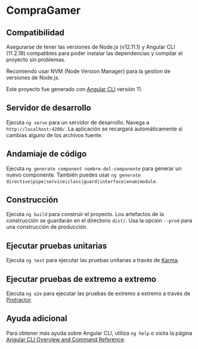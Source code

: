# CompraGamer

## Compatibilidad
Asegurarse de tener las versiones de Node.js (v12.11.1) y Angular CLI (11.2.19) compatibles para poder instalar las dependencias y compilar el proyecto sin problemas.

Recomiendo usar NVM (Node Version Manager) para la gestion de versiones de Node.js.

Este proyecto fue generado con [Angular CLI](https://github.com/angular/angular-cli) versión 11.

## Servidor de desarrollo

Ejecuta `ng serve` para un servidor de desarrollo. Navega a `http://localhost:4200/`. La aplicación se recargará automáticamente si cambias alguno de los archivos fuente.

## Andamiaje de código

Ejecuta `ng generate component nombre-del-componente` para generar un nuevo componente. También puedes usar `ng generate directive|pipe|service|class|guard|interface|enum|module`.

## Construcción

Ejecuta `ng build` para construir el proyecto. Los artefactos de la construcción se guardarán en el directorio `dist/`. Usa la opción `--prod` para una construcción de producción.

## Ejecutar pruebas unitarias

Ejecuta `ng test` para ejecutar las pruebas unitarias a través de [Karma](https://karma-runner.github.io).

## Ejecutar pruebas de extremo a extremo

Ejecuta `ng e2e` para ejecutar las pruebas de extremo a extremo a través de [Protractor](http://www.protractortest.org/).

## Ayuda adicional

Para obtener más ayuda sobre Angular CLI, utiliza `ng help` o visita la página [Angular CLI Overview and Command Reference](https://angular.io/cli).


